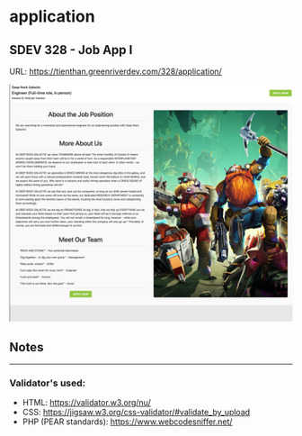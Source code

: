 # application
## SDEV 328 - Job App I

URL: https://tienthan.greenriverdev.com/328/application/


![Website Screenshot](images/website-screenshot.png)


## Notes

---
### Validator's used:
- HTML: https://validator.w3.org/nu/
- CSS: https://jigsaw.w3.org/css-validator/#validate_by_upload
- PHP (PEAR standards): https://www.webcodesniffer.net/
